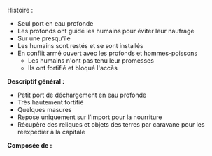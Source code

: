 Histoire : 
- Seul port en eau profonde
- Les profonds ont guidé les humains pour éviter leur naufrage
- Sur une presqu'île
- Les humains sont restés et se sont installés
- En conflit armé ouvert avec les profonds et hommes-poissons
	- Les humains n'ont pas tenu leur promesses
	- Ils ont fortifié et bloqué l'accès

**Descriptif général :** 
- Petit port de déchargement en eau profonde
- Très hautement fortifié
- Quelques masures
- Repose uniquement sur l'import pour la nourriture
- Récupère des reliques et objets des terres par caravane pour les réexpédier à la capitale

**Composée de :**  
